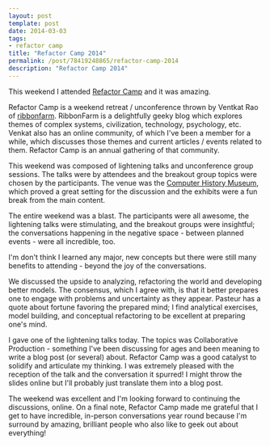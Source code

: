 ```yaml
---
layout: post
template: post
date: 2014-03-03
tags:
- refactor camp
title: "Refactor Camp 2014"
permalink: /post/78419248865/refactor-camp-2014
description: "Refactor Camp 2014"
---
```

This weekend I attended [Refactor Camp](http://refactorcamp.org/) and it was amazing.

Refactor Camp is a weekend retreat / unconference thrown by Ventkat Rao of [ribbonfarm](http://www.ribbonfarm.com/). RibbonFarm is a delightfully geeky blog which explores themes of complex systems, civilization, technology, psychology, etc. Venkat also has an online community, of which I've been a member for a while, which discusses those themes and current articles / events related to them. Refactor Camp is an annual gathering of that community.

This weekend was composed of lightening talks and unconference group sessions. The talks were by attendees and the breakout group topics were chosen by the participants. The venue was the [Computer History Museum](http://www.computerhistory.org/), which proved a great setting for the discussion and the exhibits were a fun break from the main content.

The entire weekend was a blast. The participants were all awesome, the lightening talks were stimulating, and the breakout groups were insightful; the conversations happening in the negative space - between planned events - were all incredible, too.

I'm don't think I learned any major, new concepts but there were still many benefits to attending - beyond the joy of the conversations.

We discussed the upside to analyzing, refactoring the world and developing better models. The consensus, which I agree with, is that it better prepares one to engage with problems and uncertainty as they appear. Pasteur has a quote about fortune favoring the prepared mind; I find analytical exercises, model building, and conceptual refactoring to be excellent at preparing one's mind.

I gave one of the lightening talks today. The topics was Collaborative Production - something I've been discussing for ages and been meaning to write a blog post (or several) about. Refactor Camp was a good catalyst to solidify and articulate my thinking. I was extremely pleased with the reception of the talk and the conversation it spurred! I might throw the slides online but I'll probably just translate them into a blog post.

The weekend was excellent and I'm looking forward to continuing the discussions, online. On a final note, Refactor Camp made me grateful that I get to have incredible, in-person conversations year round because I'm surround by amazing, brilliant people who also like to geek out about everything!